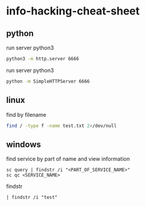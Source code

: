 # info-hacking-cheat-sheet

## python

run server python3

```bash
python3 -m http.server 6666
```

run server python3

```bash
python -m SimpleHTTPServer 6666
```

## linux

find by filename
```bash
find / -type f -name test.txt 2>/dev/null
```

## windows

find service by part of name and view information

```console
sc query | findstr /i "<PART_OF_SERVICE_NAME>"
sc qc <SERVICE_NAME>
```

findstr

```console
| findstr /i "test"
```
